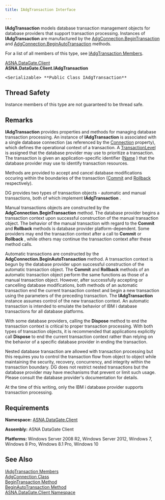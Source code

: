 ```yaml
---
title: IAdgTransaction Interface

---
```


**IAdgTransaction** models database transaction management objects for database providers that support transaction processing. Instances of **IAdgTransaction** are manufactured by the [AdgConnection.BeginTransaction](adg-connection-class-begin-transaction-method-main.html) and [AdgConnection.BeginAutoTransaction](adg-connection-class-begin-auto-transaction-method-main.html) methods.

For a list of all members of this type, see [IAdgTransaction Members](iadg-transaction-members.html).

[ASNA.DataGate.Client](datagate-client-namespace.html) <br /> **ASNA.DataGate.Client.<span>IAdgTransaction</span>** 
<pre class="prettyprint">&lt;Serializable&gt; **Public Class IAdgTransaction** </pre>

## Thread Safety

Instance members of this type are not guaranteed to be thread safe.
## Remarks

**IAdgTransaction** provides properties and methods for managing database transaction processing. An instance of **IAdgTransaction** is associated with a single database connection (as referenced by the [ Connection](iadg-transaction-class-connection-property.html) property), which defines the operational context of a transaction. A [TransactionLevel](iadg-transaction-class-transaction-level-property.html) is assigned that the database provider may use to prioritize a transaction. The transaction is given an application-specific identifier ([Name](iadg-transaction-class-name-property.html) ) that the database provider may use to identify transaction resources. 

Methods are provided to accept and cancel database modifications occuring within the boundaries of the transaction ([Commit](iadg-transaction-class-commit-methods.html) and [Rollback](iadg-transaction-class-rollback-method.html) respectively). 

DG provides two types of transaction objects - automatic and manual transactions, both of which implement **IAdgTransaction** . 

Manual transactions objects are constructed by the **AdgConnection.BeginTransaction** method. The database provider begins a transaction context upon successful construction of the manual transaction object. The behavior of the manual transaction with regard to the **Commit** and **Rollback** methods is database provider platform-dependent. Some providers may end the transaction context after a call to **Commit** or **Rollback** , while others may continue the transaction context after these method calls.

Automatic transactions are constructed by the **AdgConnection.BeginAutoTransaction** method. A transaction context is begun by the database provider upon successful construction of the automatic transaction object. The **Commit** and **Rollback** methods of an automatic transaction object perform the same functions as those of a manual transaction object. However, after successfully accepting or cancelling database modifications, both methods of an automatic transaction end the current transaction context and begin a new transaction using the parameters of the preceding transaction. The **IAdgTransaction** instance assumes control of the new transaction context. An automatic transaction is intended to emulate the behavior of IBM i database transactions for all database platforms.

With some database providers, calling the **Dispose** method to end the transaction context is critical to proper transaction processing. With both types of transaction objects, it is recommended that applications explicitly call **Dispose** to end the current transaction context rather than relying on the behavior of a specific database provider in ending the transaction.

Nested database transaction are allowed with transaction processing but this requires you to control the transaction flow from object to object while maintaining the security, recovery, concurrency, and integrity within the transaction boundary. DG does not restrict nested transactions but the database provider may have mechanisms that prevent or limit such usage. Please consult the database provider's documentation for details.

At the time of this writing, only the IBM i database provider supports transaction processing.
## Requirements

**Namespace:** [ASNA.DataGate.Client](datagate-client-namespace.html) 

**Assembly:** ASNA DataGate Client

**Platforms:** Windows Server 2008 R2, Windows Server 2012, Windows 7, Windows 8 Pro, Windows 8.1 Pro, Windows 10
## See Also


[IAdgTransaction Members](iadg-transaction-members.html)
      <br />
[AdgConnection Class](adg-connection-class.html)
      <br />
      [BeginTransaction 
					Method](adg-connection-class-begin-transaction-method-main.html)
      <br />
      [BeginAutoTransaction 
					Method](adg-connection-class-begin-auto-transaction-method-main.html)
      <br />
[ASNA.DataGate.Client Namespace](datagate-client-namespace.html)

